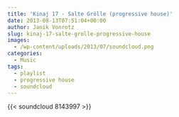 ```yaml
---
title: 'Kinaj 17 - Salte Grölle (progressive house)'
date: 2013-08-13T07:51:04+00:00
author: Janik Vonrotz
slug: kinaj-17-salte-grolle-progressive-house
images:
  - /wp-content/uploads/2013/07/soundcloud.png
categories:
  - Music
tags:
  - playlist
  - progressive house
  - soundcloud
---
```

{{< soundcloud 8143997 >}}
